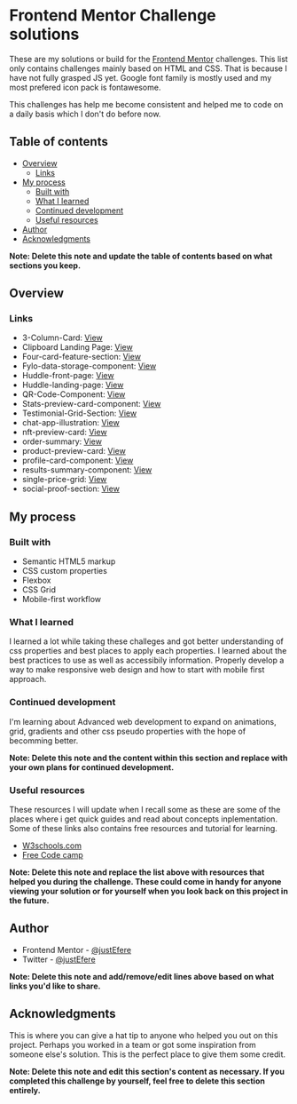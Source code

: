 # Frontend Mentor Challenge solutions

These are my solutions or build for the [Frontend Mentor](https://www.frontendmentor.io) challenges. This list only contains challenges mainly based on HTML and CSS. That is because I have not fully grasped JS yet.
Google font family is mostly used and my most prefered icon pack is fontawesome.

This challenges has help me become consistent and helped me to code on a daily basis which I don't do before now.

## Table of contents

- [Overview](#overview)
  - [Links](#links)
- [My process](#my-process)
  - [Built with](#built-with)
  - [What I learned](#what-i-learned)
  - [Continued development](#continued-development)
  - [Useful resources](#useful-resources)
- [Author](#author)
- [Acknowledgments](#acknowledgments)

**Note: Delete this note and update the table of contents based on what sections you keep.**

## Overview

### Links

- 3-Column-Card: [View](https://justefere.github.io/frontend-mentor/3-column-card/)
- Clipboard Landing Page: [View](https://justefere.github.io/frontend-mentor/Clipboard-Landing-page)
- Four-card-feature-section: [View](https://justefere.github.io/frontend-mentor/Four-card-feature-section)
- Fylo-data-storage-component: [View](https://justefere.github.io/frontend-mentor/Fylo-data-storage-component)
- Huddle-front-page: [View](https://justefere.github.io/frontend-mentor/Huddle-front-page/)
- Huddle-landing-page: [View](https://justefere.github.io/frontend-mentor/Huddle-landing-page/)
- QR-Code-Component: [View](https://justefere.github.io/frontend-mentor/QR-Code-Component/)
- Stats-preview-card-component: [View](https://justefere.github.io/frontend-mentor/Stats-preview-card-component/)
- Testimonial-Grid-Section: [View](https://justefere.github.io/frontend-mentor/Testimonial-Grid-Section)
- chat-app-illustration: [View](https://justefere.github.io/frontend-mentor/chat-app-illustration)
- nft-preview-card: [View](https://justefere.github.io/frontend-mentor/nft-preview-card/)
- order-summary: [View](https://justefere.github.io/frontend-mentor/order-summary/)
- product-preview-card: [View](https://justefere.github.io/frontend-mentor/product-preview-card/)
- profile-card-component: [View](https://justefere.github.io/frontend-mentor/profile-card-component/)
- results-summary-component: [View](https://justefere.github.io/frontend-mentor/results-summary-component)
- single-price-grid: [View](https://justefere.github.io/frontend-mentor/single-price-grid/)
- social-proof-section: [View](https://justefere.github.io/frontend-mentor/social-proof-section)



## My process

### Built with

- Semantic HTML5 markup
- CSS custom properties
- Flexbox
- CSS Grid
- Mobile-first workflow



### What I learned

I learned a lot while taking these challeges and got better understanding of css properties and best places to apply each properties. I learned about the best practices to use as well as accessibily information. Properly develop a way to make responsive web design and how to start with mobile first approach.



### Continued development

I'm learning about Advanced web development to expand on animations, grid, gradients and other css pseudo properties with the hope of becomming better.

**Note: Delete this note and the content within this section and replace with your own plans for continued development.**

### Useful resources
These resources I will update when I recall some as these are some of the places where i get quick guides and read about concepts inplementation. Some of these links also contains free resources and tutorial for learning.

- [W3schools.com](https://www.w3schools.com)
- [Free Code camp](https://www.freecodecamp.org) 

**Note: Delete this note and replace the list above with resources that helped you during the challenge. These could come in handy for anyone viewing your solution or for yourself when you look back on this project in the future.**

## Author

- Frontend Mentor - [@justEfere](https://www.frontendmentor.io/profile/justEfere)
- Twitter - [@justEfere](https://www.twitter.com/justEfere)

**Note: Delete this note and add/remove/edit lines above based on what links you'd like to share.**

## Acknowledgments

This is where you can give a hat tip to anyone who helped you out on this project. Perhaps you worked in a team or got some inspiration from someone else's solution. This is the perfect place to give them some credit.

**Note: Delete this note and edit this section's content as necessary. If you completed this challenge by yourself, feel free to delete this section entirely.**

